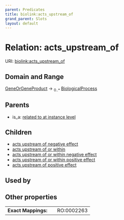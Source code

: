 ```yaml
---
parent: Predicates
title: biolink:acts_upstream_of
grand_parent: Slots
layout: default
---
```


# Relation: acts_upstream_of




URI: [biolink:acts_upstream_of](https://w3id.org/biolink/vocab/acts_upstream_of)

## Domain and Range

[GeneOrGeneProduct](GeneOrGeneProduct.md) ->  <sub>0..\*</sub> [BiologicalProcess](BiologicalProcess.md)

## Parents

 *  is_a: [related to at instance level](related_to_at_instance_level.md)

## Children

 *  [acts upstream of negative effect](acts_upstream_of_negative_effect.md)
 *  [acts upstream of or within](acts_upstream_of_or_within.md)
 *  [acts upstream of or within negative effect](acts_upstream_of_or_within_negative_effect.md)
 *  [acts upstream of or within positive effect](acts_upstream_of_or_within_positive_effect.md)
 *  [acts upstream of positive effect](acts_upstream_of_positive_effect.md)

## Used by


## Other properties

|  |  |  |
| --- | --- | --- |
| **Exact Mappings:** | | RO:0002263 |

